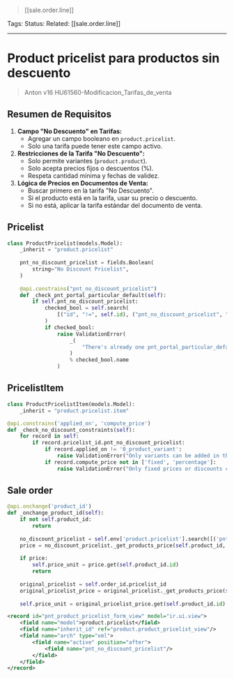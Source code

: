> [[sale.order.line]]

Tags: 
Status: 
Related: [[sale.order.line]]

___

# Product pricelist para productos sin descuento

> Anton v16 HU61560-Modificacion_Tarifas_de_venta
##  Resumen de Requisitos

1. **Campo "No Descuento" en Tarifas:**
    - Agregar un campo booleano en `product.pricelist`.
    - Solo una tarifa puede tener este campo activo.
2. **Restricciones de la Tarifa "No Descuento":**
    - Solo permite variantes (`product.product`).
    - Solo acepta precios fijos o descuentos (%).
    - Respeta cantidad mínima y fechas de validez.
3. **Lógica de Precios en Documentos de Venta:**
    - Buscar primero en la tarifa "No Descuento".
    - Si el producto está en la tarifa, usar su precio o descuento.
    - Si no está, aplicar la tarifa estándar del documento de venta.

## Pricelist
```python
class ProductPricelist(models.Model):  
    _inherit = "product.pricelist"  
  
    pnt_no_discount_pricelist = fields.Boolean(  
        string="No Discount Pricelist",  
    )  
  
    @api.constrains("pnt_no_discount_pricelist")  
    def _check_pnt_portal_particular_default(self):  
        if self.pnt_no_discount_pricelist:  
            checked_bool = self.search(  
                [("id", "!=", self.id), ("pnt_no_discount_pricelist", "=", True)], limit=1  
            )  
            if checked_bool:  
                raise ValidationError(  
                    _(  
                        "There's already one pnt_portal_particular_default is checked. Reference : %s"  
                    )  
                    % checked_bool.name  
                )
```

## PricelistItem
```python
class ProductPricelistItem(models.Model):  
    _inherit = "product.pricelist.item"

@api.constrains('applied_on', 'compute_price')  
def _check_no_discount_constraints(self):  
    for record in self:  
        if record.pricelist_id.pnt_no_discount_pricelist:  
            if record.applied_on != '0_product_variant':  
                raise ValidationError("Only variants can be added in the 'No Discount' pricelist.")  
            if record.compute_price not in ['fixed', 'percentage']:  
                raise ValidationError("Only fixed prices or discounts can be used in the 'No Discount' pricelist.")
```

## Sale order
```python
@api.onchange('product_id')  
def _onchange_product_id(self):  
    if not self.product_id:  
        return  
  
    no_discount_pricelist = self.env['product.pricelist'].search([('pnt_no_discount_pricelist', '=', True)], limit=1)  
    price = no_discount_pricelist._get_products_price(self.product_id, self.product_uom_qty) if no_discount_pricelist else False  
  
    if price:  
        self.price_unit = price.get(self.product_id.id)  
        return  
  
    original_pricelist = self.order_id.pricelist_id  
    original_pricelist_price = original_pricelist._get_products_price(self.product_id, self.product_uom_qty) if original_pricelist else False  
  
    self.price_unit = original_pricelist_price.get(self.product_id.id) if original_pricelist_price else self.product_id.list_price
```

```xml
<record id="pnt_product_pricelist_form_view" model="ir.ui.view">  
    <field name="model">product.pricelist</field>  
    <field name="inherit_id" ref="product.product_pricelist_view"/>  
    <field name="arch" type="xml">  
        <field name="active" position="after">  
            <field name="pnt_no_discount_pricelist"/>  
        </field>  
    </field>  
</record>
```
